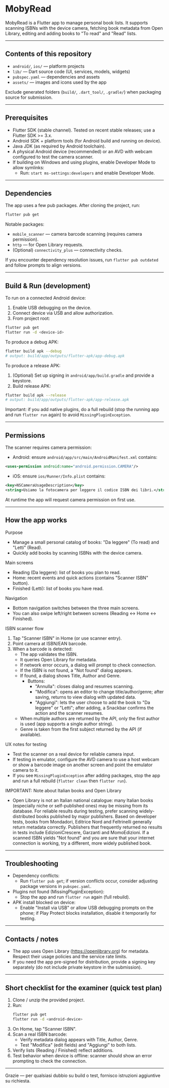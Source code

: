 # MobyRead

MobyRead is a Flutter app to manage personal book lists. It supports scanning ISBNs with the device camera, fetching book metadata from Open Library, editing and adding books to "To read" and "Read" lists.

---

## Contents of this repository

- `android/`, `ios/` — platform projects
- `lib/` — Dart source code (UI, services, models, widgets)
- `pubspec.yaml` — dependencies and assets
- `assets/` — images and icons used by the app

Exclude generated folders (`build/`, `.dart_tool/`, `.gradle/`) when packaging source for submission.

---

## Prerequisites

- Flutter SDK (stable channel). Tested on recent stable releases; use a Flutter SDK >= 3.x.
- Android SDK + platform tools (for Android build and running on device).
- Java JDK (as required by Android toolchain).
- A physical Android device (recommended) or an AVD with webcam configured to test the camera scanner.
- If building on Windows and using plugins, enable Developer Mode to allow symlinks:
  - Run: `start ms-settings:developers` and enable Developer Mode.

---

## Dependencies

The app uses a few pub packages. After cloning the project, run:

```bash
flutter pub get
```

Notable packages:
- `mobile_scanner` — camera barcode scanning (requires camera permission).
- `http` — for Open Library requests.
- (Optional) `connectivity_plus` — connectivity checks.

If you encounter dependency resolution issues, run `flutter pub outdated` and follow prompts to align versions.

---

## Build & Run (development)

To run on a connected Android device:

1. Enable USB debugging on the device.
2. Connect device via USB and allow authorization.
3. From project root:

```bash
flutter pub get
flutter run -d <device-id>
```

To produce a debug APK:

```bash
flutter build apk --debug
# output: build/app/outputs/flutter-apk/app-debug.apk
```

To produce a release APK:

1. (Optional) Set up signing in `android/app/build.gradle` and provide a keystore.
2. Build release APK:

```bash
flutter build apk --release
# output: build/app/outputs/flutter-apk/app-release.apk
```

Important: if you add native plugins, do a full rebuild (stop the running app and run `flutter run` again) to avoid `MissingPluginException`.

---

## Permissions

The scanner requires camera permission:

- Android: ensure `android/app/src/main/AndroidManifest.xml` contains:
```xml
<uses-permission android:name="android.permission.CAMERA"/>
```

- iOS: ensure `ios/Runner/Info.plist` contains:
```xml
<key>NSCameraUsageDescription</key>
<string>Usiamo la fotocamera per leggere il codice ISBN dei libri.</string>
```

At runtime the app will request camera permission on first use.

---

## How the app works

Purpose
- Manage a small personal catalog of books: "Da leggere" (To read) and "Letti" (Read).
- Quickly add books by scanning ISBNs with the device camera.

Main screens
- Reading (Da leggere): list of books you plan to read.
- Home: recent events and quick actions (contains "Scanner ISBN" button).
- Finished (Letti): list of books you have read.

Navigation
- Bottom navigation switches between the three main screens.
- You can also swipe left/right between screens (Reading ↔ Home ↔ Finished).

ISBN scanner flow
1. Tap "Scanner ISBN" in Home (or use scanner entry).
2. Point camera at ISBN/EAN barcode.
3. When a barcode is detected:
   - The app validates the ISBN.
   - It queries Open Library for metadata.
   - If network error occurs, a dialog will prompt to check connection.
   - If the ISBN is not found, a "Not found" dialog appears.
   - If found, a dialog shows Title, Author and Genre.
     - Buttons:
       - "Annulla": closes dialog and resumes scanning.
       - "Modifica": opens an editor to change title/author/genre; after saving, returns to view dialog with updated data.
       - "Aggiungi": lets the user choose to add the book to "Da leggere" or "Letti"; after adding, a Snackbar confirms the action and the scanner resumes.
   - When multiple authors are returned by the API, only the first author is used (app supports a single author string).
   - Genre is taken from the first subject returned by the API (if available).

UX notes for testing
- Test the scanner on a real device for reliable camera input.
- If testing in emulator, configure the AVD camera to use a host webcam or show a barcode image on another screen and point the emulator camera to it.
- If you see `MissingPluginException` after adding packages, stop the app and run a full rebuild (`flutter clean` then `flutter run`).

IMPORTANT: Note about Italian books and Open Library
- Open Library is not an Italian national catalogue: many Italian books (especially niche or self-published ones) may be missing from its database. For reliable results during testing, prefer scanning widely-distributed books published by major publishers. Based on developer tests, books from Mondadori, Editrice Nord and Feltrinelli generally return metadata correctly. Publishers that frequently returned no results in tests include EdizioniCrescere, Garzanti and MomoEdizioni. If a scanned ISBN yields "Not found" and you are sure that your internet connection is working, try a different, more widely published book.

---

## Troubleshooting

- Dependency conflicts:
  - Run `flutter pub get`; if version conflicts occur, consider adjusting package versions in `pubspec.yaml`.
- Plugins not found (MissingPluginException):
  - Stop the app and run `flutter run` again (full rebuild).
- APK install blocked on device:
  - Enable "Install via USB" or allow USB debugging prompts on the phone; if Play Protect blocks installation, disable it temporarily for testing.

---

## Contacts / notes

- The app uses Open Library (https://openlibrary.org) for metadata. Respect their usage policies and the service rate limits.
- If you need the app pre-signed for distribution, provide a signing key separately (do not include private keystore in the submission).

---

## Short checklist for the examiner (quick test plan)

1. Clone / unzip the provided project.
2. Run:
   ```bash
   flutter pub get
   flutter run -d <android-device>
   ```
3. On Home, tap "Scanner ISBN".
4. Scan a real ISBN barcode:
   - Verify metadata dialog appears with Title, Author, Genre.
   - Test "Modifica" (edit fields) and "Aggiungi" to both lists.
5. Verify lists (Reading / Finished) reflect additions.
6. Test behavior when device is offline: scanner should show an error prompting to check the connection.

---

Grazie — per qualsiasi dubbio su build o test, fornisco istruzioni aggiuntive su richiesta.
